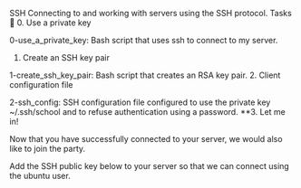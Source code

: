 SSH
Connecting to and working with servers using the SSH protocol.
Tasks 📃
0. Use a private key

0-use_a_private_key: Bash script that uses ssh to connect to my server.
1. Create an SSH key pair

1-create_ssh_key_pair: Bash script that creates an RSA key pair.
2. Client configuration file

2-ssh_config: SSH configuration file configured to use the private key ~/.ssh/school and to refuse authentication using a password.
**3. Let me in!

Now that you have successfully connected to your server, we would also like to join the party.

Add the SSH public key below to your server so that we can connect using the ubuntu user.
